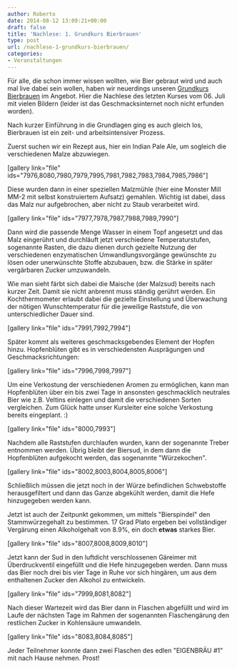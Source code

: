```yaml
---
author: Roberto
date: 2014-08-12 13:09:21+00:00
draft: false
title: 'Nachlese: 1. Grundkurs Bierbrauen'
type: post
url: /nachlese-1-grundkurs-bierbrauen/
categories:
- Veranstaltungen
---
```


Für alle, die schon immer wissen wollten, wie Bier gebraut wird und auch mal live dabei sein wollen, haben wir neuerdings unseren [Grundkurs Bierbrauen](/grundkurs-bierbrauen/) im Angebot. Hier die Nachlese des letzten Kurses vom 06. Juli mit vielen Bildern (leider ist das Geschmacksinternet noch nicht erfunden worden).
<!-- more -->

Nach kurzer Einführung in die Grundlagen ging es auch gleich los, Bierbrauen ist ein zeit- und arbeitsintensiver Prozess.

Zuerst suchen wir ein Rezept aus, hier ein Indian Pale Ale, um sogleich die verschiedenen Malze abzuwiegen.

[gallery link="file" ids="7976,8080,7980,7979,7995,7981,7982,7983,7984,7985,7986"]

Diese wurden dann in einer speziellen Malzmühle (hier eine Monster Mill MM-2 mit selbst konstruiertem Aufsatz) gemahlen. Wichtig ist dabei, dass das Malz nur aufgebrochen, aber nicht zu Staub verarbeitet wird.

[gallery link="file" ids="7977,7978,7987,7988,7989,7990"]

Dann wird die passende Menge Wasser in einem Topf angesetzt und das Malz eingerührt und durchläuft jetzt verschiedene Temperaturstufen, sogenannte Rasten, die dazu dienen durch gezielte Nutzung der verschiedenen enzymatischen Umwandlungsvorgänge gewünschte zu lösen oder unerwünschte Stoffe abzubauen, bzw. die Stärke in später vergärbaren Zucker umzuwandeln.

Wie man sieht färbt sich dabei die Maische (der Malzsud) bereits nach kurzer Zeit. Damit sie nicht anbrennt muss ständig gerührt werden. Ein Kochthermometer erlaubt dabei die gezielte Einstellung und Überwachung der nötigen Wunschtemperatur für die jeweilige Raststufe, die von unterschiedlicher Dauer sind.

[gallery link="file" ids="7991,7992,7994"]

Später kommt als weiteres geschmacksgebendes Element der Hopfen hinzu. Hopfenblüten gibt es in verschiedensten Ausprägungen und Geschmacksrichtungen:

[gallery link="file" ids="7996,7998,7997"]

Um eine Verkostung der verschiedenen Aromen zu ermöglichen, kann man Hopfenblüten über ein bis zwei Tage in ansonsten geschmacklich neutrales Bier wie z.B. Veltins einlegen und damit die verschiedenen Sorten vergleichen. Zum Glück hatte unser Kursleiter eine solche Verkostung bereits eingeplant. :)

[gallery link="file" ids="8000,7993"]

Nachdem alle Raststufen durchlaufen wurden, kann der sogenannte Treber entnommen werden. Übrig bleibt der Biersud, in dem dann die Hopfenblüten aufgekocht werden, das sogenannte "Würzekochen".

[gallery link="file" ids="8002,8003,8004,8005,8006"]

Schließlich müssen die jetzt noch in der Würze befindlichen Schwebstoffe herausgefiltert und dann das Ganze abgekühlt werden, damit die Hefe hinzugegeben werden kann.

Jetzt ist auch der Zeitpunkt gekommen, um mittels "Bierspindel" den Stammwürzegehalt zu bestimmen. 17 Grad Plato ergeben bei vollständiger Vergärung einen Alkoholgehalt von 8.9%, ein doch **etwas** starkes Bier.

[gallery link="file" ids="8007,8008,8009,8010"]

Jetzt kann der Sud in den luftdicht verschlossenen Gäreimer mit Überdruckventil eingefüllt und die Hefe hinzugegeben werden. Dann muss das Bier noch drei bis vier Tage in Ruhe vor sich hingären, um aus dem enthaltenen Zucker den Alkohol zu entwickeln.

[gallery link="file" ids="7999,8081,8082"]

Nach dieser Wartezeit wird das Bier dann in Flaschen abgefüllt und wird im Laufe der nächsten Tage im Rahmen der sogenannten Flaschengärung den restlichen Zucker in Kohlensäure umwandeln.

[gallery link="file" ids="8083,8084,8085"]

Jeder Teilnehmer konnte dann zwei Flaschen des edlen "EIGENBRÄU #1" mit nach Hause nehmen. Prost!
